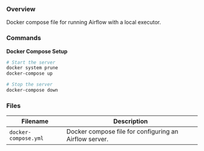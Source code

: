 ### Overview

Docker compose file for running Airflow with a local executor.

### Commands

**Docker Compose Setup**

```bash
# Start the server
docker system prune
docker-compose up

# Stop the server
docker-compose down
```

### Files

| Filename             | Description                                                                             |
|----------------------|-----------------------------------------------------------------------------------------|
| `docker-compose.yml` | Docker compose file for configuring an Airflow server.                                  |
